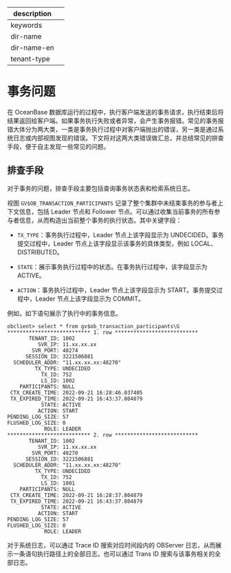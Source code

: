 |description||
|---|---|
|keywords||
|dir-name||
|dir-name-en||
|tenant-type||

# 事务问题

在 OceanBase 数据库运行的过程中，执行客户端发送的事务请求，执行结束后将结果返回给客户端。如果事务执行失败或者异常，会产生事务报错。常见的事务报错大体分为两大类，一类是事务执行过程中对客户端抛出的错误，另一类是通过系统日志或内部视图发现的错误。下文将对这两大类错误做汇总，并总结常见的排查手段，便于自主发现一些常见的问题。

## 排查手段

对于事务的问题，排查手段主要包括查询事务状态表和检索系统日志。

视图 `GV$OB_TRANSACTION_PARTICIPANTS` 记录了整个集群中未结束事务的参与者上下文信息，包括 Leader 节点和 Follower 节点。可以通过收集当前事务的所有参与者信息，从而构造出当前整个事务的执行状态。其中关键字段：

* `TX_TYPE`：事务执行过程中，Leader 节点上该字段显示为 UNDECIDED。事务提交过程中，Leader 节点上该字段显示该事务的具体类型，例如 LOCAL、DISTRIBUTED。

* `STATE`：展示事务执行过程中的状态。在事务执行过程中，该字段显示为 ACTIVE。

* `ACTION`：事务执行过程中，Leader 节点上该字段显示为 START。事务提交过程中，Leader 节点上该字段显示为 COMMIT。

例如，如下语句展示了执行中的事务信息。

```
obclient> select * from gv$ob_transaction_participants\G
*************************** 1. row ***************************
       TENANT_ID: 1002
          SVR_IP: 11.xx.xx.xx
        SVR_PORT: 48274
      SESSION_ID: 3221506881
  SCHEDULER_ADDR: "11.xx.xx.xx:48270"
         TX_TYPE: UNDECIDED
           TX_ID: 752
           LS_ID: 1002
    PARTICIPANTS: NULL
 CTX_CREATE_TIME: 2022-09-21 16:28:46.037405
 TX_EXPIRED_TIME: 2022-09-21 16:43:37.804879
           STATE: ACTIVE
          ACTION: START
PENDING_LOG_SIZE: 57
FLUSHED_LOG_SIZE: 0
            ROLE: LEADER
*************************** 2. row ***************************
       TENANT_ID: 1002
          SVR_IP: 11.xx.xx.xx
        SVR_PORT: 48270
      SESSION_ID: 3221506881
  SCHEDULER_ADDR: "11.xx.xx.xx:48270"
         TX_TYPE: UNDECIDED
           TX_ID: 752
           LS_ID: 1001
    PARTICIPANTS: NULL
 CTX_CREATE_TIME: 2022-09-21 16:28:37.804879
 TX_EXPIRED_TIME: 2022-09-21 16:43:37.804879
           STATE: ACTIVE
          ACTION: START
PENDING_LOG_SIZE: 57
FLUSHED_LOG_SIZE: 0
            ROLE: LEADER
```

对于系统日志，可以通过 Trace ID 搜索对应时间段内的 OBServer 日志，从而展示一条语句执行路径上的全部日志。也可以通过 Trans ID 搜索与该事务相关的全部日志。